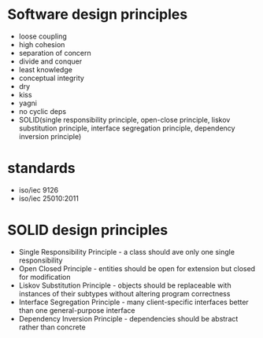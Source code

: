 # Software design principles
* loose coupling
* high cohesion
* separation of concern
* divide and conquer 
* least knowledge
* conceptual integrity
* dry
* kiss
* yagni
* no cyclic deps
* SOLID(single responsibility principle, open-close principle, liskov substitution principle, interface segregation principle, dependency inversion principle)
# standards
* iso/iec 9126
* iso/iec 25010:2011

# SOLID design principles
* Single Responsibility Principle - a class should ave only one single responsibility
* Open Closed Principle - entities should be open for extension but closed for modification
* Liskov Substitution Principle - objects should be replaceable with instances of their subtypes without altering program correctness
* Interface Segregation Principle - many client-specific interfaces better than one general-purpose interface
* Dependency Inversion Principle - dependencies should be abstract rather than concrete
